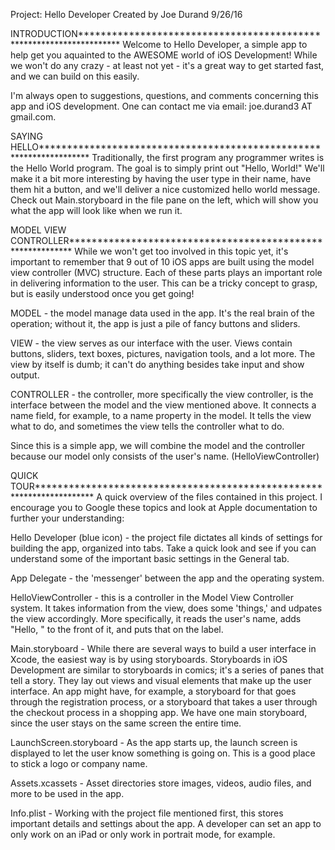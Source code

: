 Project: Hello Developer
Created by Joe Durand 9/26/16

INTRODUCTION********************************************************************
Welcome to Hello Developer, a simple app to help get you aquainted to the
AWESOME world of iOS Development! While we won't do any crazy - at
least not yet - it's a great way to get started fast, and we can build on this
easily.

I'm always open to suggestions, questions, and comments concerning this app and
iOS development. One can contact me via email:  joe.durand3 AT gmail.com.


SAYING HELLO********************************************************************
Traditionally, the first program any programmer writes is the Hello World
program. The goal is to simply print out "Hello, World!" We'll make it a bit
more interesting by having the user type in their name, have them hit a button,
and we'll deliver a nice customized hello world message.
Check out Main.storyboard in the file pane on the left, which will show you what
the app will look like when we run it.


MODEL VIEW CONTROLLER***********************************************************
While we won't get too involved in this topic yet, it's important to remember
that 9 out of 10 iOS apps are built using the model view controller (MVC)
structure. Each of these parts plays an important role in delivering information
to the user. This can be a tricky concept to grasp, but is easily understood
once you get going!

MODEL - the model manage data used in the app. It's the real brain of the
operation; without it, the app is just a pile of fancy buttons and sliders.

VIEW - the view serves as our interface with the user. Views contain buttons,
sliders, text boxes, pictures, navigation tools, and a lot more. The view by
itself is dumb; it can't do anything besides take input and show output.

CONTROLLER - the controller, more specifically the view controller, is the
interface between the model and the view mentioned above. It connects a name
field, for example, to a name property in the model. It tells the view what to
do, and sometimes the view tells the controller what to do.

Since this is a simple app, we will combine the model and the controller because
our model only consists of the user's name. (HelloViewController)


QUICK TOUR**********************************************************************
A quick overview of the files contained in this project. I encourage you to
Google these topics and look at Apple documentation to further your
understanding:

Hello Developer (blue icon) - the project file dictates all kinds of settings
for building the app, organized into tabs. Take a quick look and see if you can
understand some of the important basic settings in the General tab.

App Delegate - the 'messenger' between the app and the operating system.

HelloViewController - this is a controller in the Model View Controller system.
It takes information from the view, does some 'things,' and udpates the view
accordingly. More specifically, it reads the user's name, adds "Hello, " to the
front of it, and puts that on the label.

Main.storyboard - While there are several ways to build a user interface in
Xcode, the easiest way is by using storyboards. Storyboards in iOS Development
are similar to storyboards in comics; it's a series of panes that tell a story.
They lay out views and visual elements that make up the user interface. An app
might have, for example, a storyboard for that goes through the registration
process, or a storyboard that takes a user through the checkout process in a
shopping app. We have one main storyboard, since the user stays on the same
screen the entire time.

LaunchScreen.storyboard - As the app starts up, the launch screen is displayed
to let the user know something is going on. This is a good place to stick a
logo or company name.

Assets.xcassets - Asset directories store images, videos, audio files, and more
to be used in the app.

Info.plist - Working with the project file mentioned first, this stores
important details and settings about the app. A developer can set an app to only
work on an iPad or only work in portrait mode, for example.
